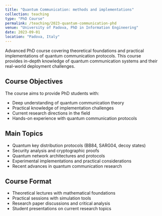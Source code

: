 ```yaml
---
title: "Quantum Communication: methods and implementations"
collection: teaching
type: "PhD Course"
permalink: /teaching/2023-quantum-communication-phd
venue: "University of Padova, PhD in Information Engineering"
date: 2023-09-01
location: "Padova, Italy"
---
```


Advanced PhD course covering theoretical foundations and practical implementations of quantum communication protocols. This course provides in-depth knowledge of quantum communication systems and their real-world deployment challenges.

## Course Objectives

The course aims to provide PhD students with:

* Deep understanding of quantum communication theory
* Practical knowledge of implementation challenges
* Current research directions in the field
* Hands-on experience with quantum communication protocols

## Main Topics

* Quantum key distribution protocols (BB84, SARG04, decoy states)
* Security analysis and cryptographic proofs  
* Quantum network architectures and protocols
* Experimental implementations and practical considerations
* Recent advances in quantum communication research

## Course Format

* Theoretical lectures with mathematical foundations
* Practical sessions with simulation tools
* Research paper discussions and critical analysis
* Student presentations on current research topics
